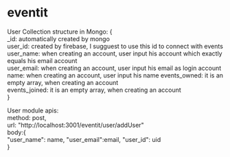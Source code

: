 ﻿# eventit
 
 User Collection structure in Mongo:
 {<br /> 
   _id: automatically created by mongo<br /> 
   user_id:  created by firebase, I sugguest to use this id to connect with events<br /> 
   user_name:  when creating an account, user input his account which exactly equals his email account<br /> 
   user_email:  when creating an account, user input his email as login account<br /> 
   name: when creating an account, user input his name
   events_owned:  it is an empty array, when creating an account<br /> 
   events_joined:  it is an empty array, when creating an account<br /> 
 }
 
 
 User module apis:<br /> 
 method: post,<br /> 
 url: "http://localhost:3001/eventit/user/addUser"<br /> 
 body:{<br /> 
  "user_name": name,
  "user_email":email,
  "user_id": uid <br /> 
 }<br /> 
